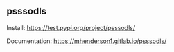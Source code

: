 ## psssodls

Install: https://test.pypi.org/project/psssodls/

Documentation: https://mhenderson1.gitlab.io/psssodls/


